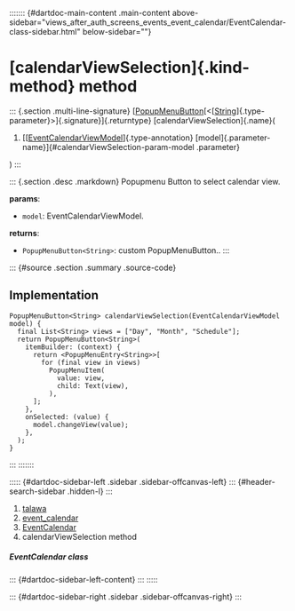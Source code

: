 ::::::: {#dartdoc-main-content .main-content above-sidebar="views_after_auth_screens_events_event_calendar/EventCalendar-class-sidebar.html" below-sidebar=""}
<div>

# [calendarViewSelection]{.kind-method} method

</div>

::: {.section .multi-line-signature}
[[PopupMenuButton](https://api.flutter.dev/flutter/material/PopupMenuButton-class.html)[\<[[String](https://api.flutter.dev/flutter/dart-core/String-class.html)]{.type-parameter}\>]{.signature}]{.returntype}
[calendarViewSelection]{.name}(

1.  [[[EventCalendarViewModel](../../view_model_after_auth_view_models_event_view_models_event_calendar_view_model/EventCalendarViewModel-class.html)]{.type-annotation}
    [model]{.parameter-name}]{#calendarViewSelection-param-model
    .parameter}

)
:::

::: {.section .desc .markdown}
Popupmenu Button to select calendar view.

**params**:

-   `model`: EventCalendarViewModel.

**returns**:

-   `PopupMenuButton<String>`: custom PopupMenuButton..
:::

::: {#source .section .summary .source-code}
## Implementation

``` language-dart
PopupMenuButton<String> calendarViewSelection(EventCalendarViewModel model) {
  final List<String> views = ["Day", "Month", "Schedule"];
  return PopupMenuButton<String>(
    itemBuilder: (context) {
      return <PopupMenuEntry<String>>[
        for (final view in views)
          PopupMenuItem(
            value: view,
            child: Text(view),
          ),
      ];
    },
    onSelected: (value) {
      model.changeView(value);
    },
  );
}
```
:::
:::::::

::::: {#dartdoc-sidebar-left .sidebar .sidebar-offcanvas-left}
::: {#header-search-sidebar .hidden-l}
:::

1.  [talawa](../../index.html)
2.  [event_calendar](../../views_after_auth_screens_events_event_calendar/)
3.  [EventCalendar](../../views_after_auth_screens_events_event_calendar/EventCalendar-class.html)
4.  calendarViewSelection method

##### EventCalendar class

::: {#dartdoc-sidebar-left-content}
:::
:::::

::: {#dartdoc-sidebar-right .sidebar .sidebar-offcanvas-right}
:::
